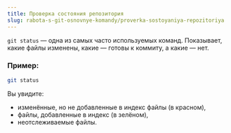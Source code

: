 ```yaml
---
title: Проверка состояния репозитория
slug: rabota-s-git-osnovnye-komandy/proverka-sostoyaniya-repozitoriya
---
```


`git status` — одна из самых часто используемых команд. Показывает, какие файлы изменены, какие — готовы к коммиту, а какие — нет.

### Пример:

```bash
git status
```

Вы увидите:
- изменённые, но не добавленные в индекс файлы (в красном),
- файлы, добавленные в индекс (в зелёном),
- неотслеживаемые файлы.
